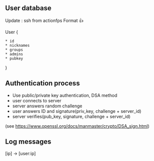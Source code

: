 ## User database

Update : ssh from actionfps
Format :+1: 

User {

    * id
    * nicknames
    * groups
    * admins
    * pubkey

}

## Authentication process

 * Use public/private key authentication, DSA method
  * user connects to server
  * server answers random challenge
  * user answers ID and signature(priv_key, challenge + server_id)
  * server verifies(pub_key, signature, challenge + server_id)

(see https://www.openssl.org/docs/manmaster/crypto/DSA_sign.html)

## Log messages

[ip] -> [user:ip]